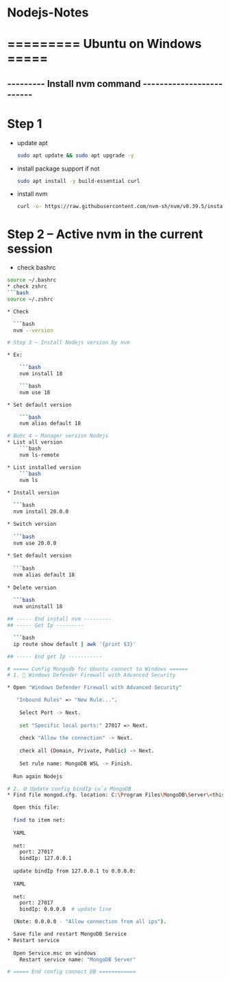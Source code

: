 # Nodejs-Notes

# ========= Ubuntu on Windows =====

## --------- Install nvm command -------------------------
# Step 1 
* update apt
  ```bash
  sudo apt update && sudo apt upgrade -y
  
* install package support if not
    ```bash
    sudo apt install -y build-essential curl
  
* install nvm
  ```bash
  curl -o- https://raw.githubusercontent.com/nvm-sh/nvm/v0.39.5/install.sh | bash

# Step 2 – Active nvm in the current session
* check bashrc
```bash
source ~/.bashrc
* check zshrc
```bash
source ~/.zshrc

* Check

  ```bash
  nvm --version

# Step 3 – Install Nodejs version by nvm

* Ex:

    ```bash
    nvm install 18

    ```bash
    nvm use 18

* Set default version

    ```bash
    nvm alias default 18

# Bước 4 – Manager version Nodejs
* List all version
    ```bash
    nvm ls-remote

* List installed version
    ```bash
    nvm ls
  
* Install version

  ```bash
  nvm install 20.0.0    

* Switch version
  
  ```bash
  nvm use 20.0.0
  
* Set default version
  
  ```bash
  nvm alias default 18
    
* Delete version
  
  ```bash
  nvm uninstall 18

## ----- End install nvm ---------
## ----- Get Ip ---------

  ```bash
  ip route show default | awk '{print $3}'

## ----- End get Ip -----------

# ===== Config Mongodb for Ubuntu connect to Windows ======
# 1. 🧱 Windows Defender Firewall with Advanced Security

* Open "Windows Defender Firewall with Advanced Security"

   "Inbound Rules" => "New Rule...".
  
    Select Port -> Next.
  
    set "Specific local ports:" 27017 => Next.
  
    check "Allow the connection" -> Next.
  
    check all (Domain, Private, Public) -> Next.
  
    Set rule name: MongoDB WSL -> Finish.
  
  Run again Nodejs

# 2. ⚙️ Update config bindIp của MongoDB
* Find file mongod.cfg. location: C:\Program Files\MongoDB\Server\<this version>\bin\mongod.cfg

  Open this file:
  
  find to item net:
  
  YAML
  
  net:
    port: 27017
    bindIp: 127.0.0.1 
  
  update bindIp from 127.0.0.1 to 0.0.0.0:
  
  YAML
  
  net:
    port: 27017
    bindIp: 0.0.0.0  # update line

  (Note: 0.0.0.0 - "Allow connection from all ips").

  Save file and restart MongoDB Service
* Restart service
  
  Open Service.msc on windows
    Restart service name: "MongoDB Server"

# ===== End config connect DB ============
